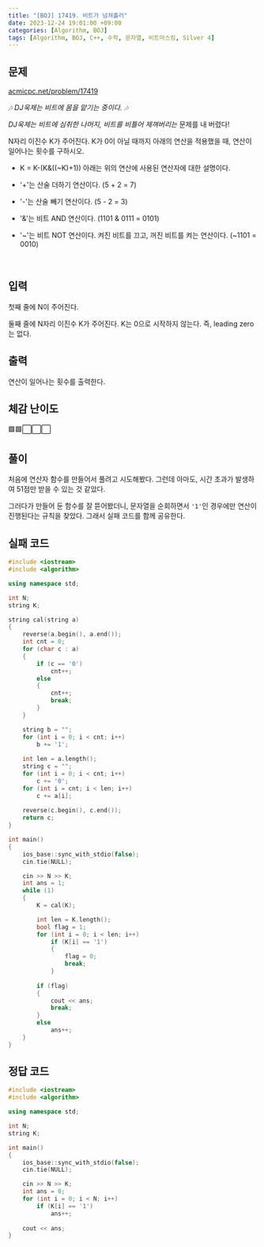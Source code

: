 ```yaml
---
title: "[BOJ] 17419. 비트가 넘쳐흘러"
date: 2023-12-24 19:01:00 +09:00
categories: [Algorithm, BOJ]
tags: [Algorithm, BOJ, C++, 수학, 문자열, 비트마스킹, Silver 4]
---
```

## **문제**
[acmicpc.net/problem/17419](https://www.acmicpc.net/problem/17419)
<br>

*🎶 DJ욱제는 비트에 몸을 맡기는 중이다. 🎶*

*DJ욱제는 비트에 심취한 나머지, 비트를 비틀어 제껴버리는* 문제를 내 버렸다!

N자리 이진수 K가 주어진다. K가 0이 아닐 때까지 아래의 연산을 적용했을 때, 연산이 일어나는 횟수를 구하시오.

- K = K-(K&((~K)+1))
아래는 위의 연산에 사용된 연산자에 대한 설명이다.

- '+'는 산술 더하기 연산이다. (5 + 2 = 7)
- '-'는 산술 빼기 연산이다. (5 - 2 = 3)
- '&'는 비트 AND 연산이다. (1101 & 0111 = 0101)
- '~'는 비트 NOT 연산이다. 켜진 비트를 끄고, 꺼진 비트를 켜는 연산이다. (~1101 = 0010)
<br>

## **입력**
첫째 줄에 N이 주어진다.

둘째 줄에 N자리 이진수 K가 주어진다. K는 0으로 시작하지 않는다. 즉, leading zero는 없다.
<br>

## **출력**
연산이 일어나는 횟수를 출력한다.
<br>

## **체감 난이도**
🟩🟩⬜⬜⬜
<br>

## **풀이**
처음에 연산자 함수를 만들어서 풀려고 시도해봤다. 그런데 아마도, 시간 초과가 발생하여 51점만 받을 수 있는 것 같았다.

그러다가 만들어 둔 함수를 잘 뜯어봤더니, 문자열을 순회하면서 `'1'`인 경우에만 연산이 진행된다는 규칙을 찾았다. 그래서 실패 코드를 함께 공유한다.
<br>

## **실패 코드**
```c++
#include <iostream>
#include <algorithm>

using namespace std;

int N;
string K;

string cal(string a)
{
    reverse(a.begin(), a.end());
    int cnt = 0;
    for (char c : a)
    {
        if (c == '0')
            cnt++;
        else
        {
            cnt++;
            break;
        }
    }

    string b = "";
    for (int i = 0; i < cnt; i++)
        b += '1';
    
    int len = a.length();
    string c = "";
    for (int i = 0; i < cnt; i++)
        c += '0';
    for (int i = cnt; i < len; i++)
        c += a[i];
    
    reverse(c.begin(), c.end());
    return c;
}

int main()
{
    ios_base::sync_with_stdio(false);
    cin.tie(NULL);

    cin >> N >> K;
    int ans = 1;
    while (1)
    {
        K = cal(K);

        int len = K.length();
        bool flag = 1;
        for (int i = 0; i < len; i++)
            if (K[i] == '1')
            {
                flag = 0;
                break;
            }
        
        if (flag)
        {
            cout << ans;
            break;
        }
        else
            ans++;
    }
}
```

## **정답 코드**
```c++
#include <iostream>
#include <algorithm>

using namespace std;

int N;
string K;

int main()
{
    ios_base::sync_with_stdio(false);
    cin.tie(NULL);

    cin >> N >> K;
    int ans = 0;
    for (int i = 0; i < N; i++)
        if (K[i] == '1')
            ans++;
    
    cout << ans;
}
```